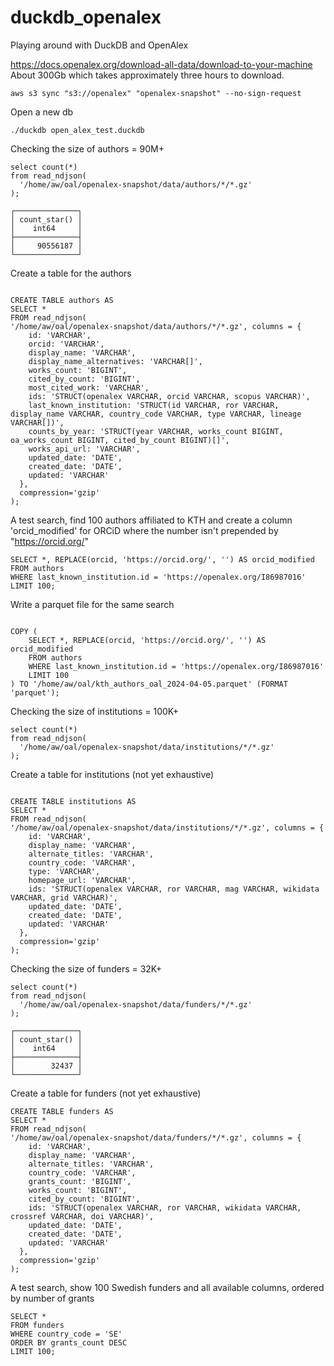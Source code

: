# duckdb_openalex
Playing around with DuckDB and OpenAlex

https://docs.openalex.org/download-all-data/download-to-your-machine    
About 300Gb which takes approximately three hours to download.

````
aws s3 sync "s3://openalex" "openalex-snapshot" --no-sign-request
````


Open a new db

````
./duckdb open_alex_test.duckdb
````

Checking the size of authors = 90M+

````
select count(*)
from read_ndjson(
  '/home/aw/oal/openalex-snapshot/data/authors/*/*.gz'
);

┌──────────────┐
│ count_star() │
│    int64     │
├──────────────┤
│     90556187 │
└──────────────┘
````

Create a table for the authors

````

CREATE TABLE authors AS
SELECT *
FROM read_ndjson(
'/home/aw/oal/openalex-snapshot/data/authors/*/*.gz', columns = {
    id: 'VARCHAR',
    orcid: 'VARCHAR',
    display_name: 'VARCHAR',
    display_name_alternatives: 'VARCHAR[]',
    works_count: 'BIGINT',
    cited_by_count: 'BIGINT',
    most_cited_work: 'VARCHAR',
    ids: 'STRUCT(openalex VARCHAR, orcid VARCHAR, scopus VARCHAR)',
    last_known_institution: 'STRUCT(id VARCHAR, ror VARCHAR, display_name VARCHAR, country_code VARCHAR, type VARCHAR, lineage VARCHAR[])',
    counts_by_year: 'STRUCT(year VARCHAR, works_count BIGINT, oa_works_count BIGINT, cited_by_count BIGINT)[]',
    works_api_url: 'VARCHAR',
    updated_date: 'DATE',
    created_date: 'DATE',
    updated: 'VARCHAR'
  },
  compression='gzip'
);
````
A test search, find 100 authors affiliated to KTH and create a column 'orcid_modified' for ORCiD where the number isn't prepended by "https://orcid.org/"

````
SELECT *, REPLACE(orcid, 'https://orcid.org/', '') AS orcid_modified
FROM authors
WHERE last_known_institution.id = 'https://openalex.org/I86987016'
LIMIT 100;
````

Write a parquet file for the same search

````

COPY (
    SELECT *, REPLACE(orcid, 'https://orcid.org/', '') AS orcid_modified
    FROM authors
    WHERE last_known_institution.id = 'https://openalex.org/I86987016'
    LIMIT 100
) TO '/home/aw/oal/kth_authors_oal_2024-04-05.parquet' (FORMAT 'parquet');

````

Checking the size of institutions = 100K+

````
select count(*)
from read_ndjson(
  '/home/aw/oal/openalex-snapshot/data/institutions/*/*.gz'
);
````

Create a table for institutions (not yet exhaustive)

````

CREATE TABLE institutions AS
SELECT *
FROM read_ndjson(
'/home/aw/oal/openalex-snapshot/data/institutions/*/*.gz', columns = {
    id: 'VARCHAR',
    display_name: 'VARCHAR',
    alternate_titles: 'VARCHAR',
    country_code: 'VARCHAR',
    type: 'VARCHAR',
    homepage_url: 'VARCHAR',
    ids: 'STRUCT(openalex VARCHAR, ror VARCHAR, mag VARCHAR, wikidata VARCHAR, grid VARCHAR)',
    updated_date: 'DATE',
    created_date: 'DATE',
    updated: 'VARCHAR'
  },
  compression='gzip'
);
````

Checking the size of funders = 32K+

````
select count(*)
from read_ndjson(
  '/home/aw/oal/openalex-snapshot/data/funders/*/*.gz'
);

┌──────────────┐
│ count_star() │
│    int64     │
├──────────────┤
│        32437 │
└──────────────┘

````

Create a table for funders (not yet exhaustive)

````
CREATE TABLE funders AS
SELECT *
FROM read_ndjson(
'/home/aw/oal/openalex-snapshot/data/funders/*/*.gz', columns = {
    id: 'VARCHAR',
    display_name: 'VARCHAR',
    alternate_titles: 'VARCHAR',
    country_code: 'VARCHAR',
    grants_count: 'BIGINT',
    works_count: 'BIGINT',
    cited_by_count: 'BIGINT',
    ids: 'STRUCT(openalex VARCHAR, ror VARCHAR, wikidata VARCHAR, crossref VARCHAR, doi VARCHAR)',
    updated_date: 'DATE',
    created_date: 'DATE',
    updated: 'VARCHAR'
  },
  compression='gzip'
);
````

A test search, show 100 Swedish funders and all available columns, ordered by number of grants 

````
SELECT *
FROM funders
WHERE country_code = 'SE'
ORDER BY grants_count DESC
LIMIT 100;
````
